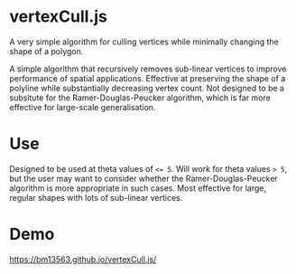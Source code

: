 # vertexCull.js
A very simple algorithm for culling vertices while minimally changing the shape of a polygon.

A simple algorithm that recursively removes sub-linear vertices to improve performance of spatial applications. Effective at preserving the shape of a polyline while substantially decreasing vertex count.  Not designed to be a subsitute for the Ramer-Douglas-Peucker algorithm, which is far more effective for large-scale generalisation.

# Use
Designed to be used at theta values of ```<= 5```. Will work for theta values ```> 5```, but the user may want to consider whether the Ramer-Douglas-Peucker algorithm is more appropriate in such cases. Most effective for large, regular shapes with lots of sub-linear vertices.

# Demo
https://bm13563.github.io/vertexCull.js/
